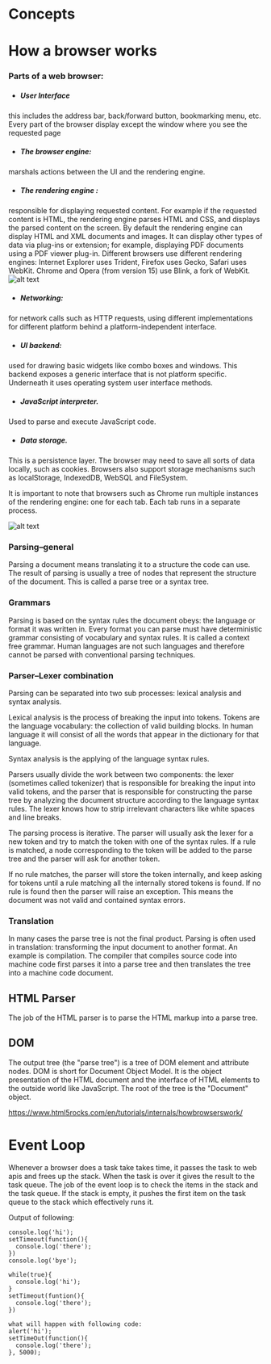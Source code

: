 # Concepts


# How a browser works

### Parts of a web browser:

* ##### User Interface
this includes the address bar, back/forward button, bookmarking menu, etc. Every part of the browser display except the window where you see the requested page
* ##### The browser engine: 
marshals actions between the UI and the rendering engine.
* ##### The rendering engine : 
responsible for displaying requested content. For example if the requested content is HTML, the rendering engine parses HTML and CSS, and displays the parsed content on the screen. By default the rendering engine can display HTML and XML documents and images. It can display other types of data via plug-ins or extension; for example, displaying PDF documents using a PDF viewer plug-in. Different browsers use different rendering engines: Internet Explorer uses Trident, Firefox uses Gecko, Safari uses WebKit. Chrome and Opera (from version 15) use Blink, a fork of WebKit.
![alt text](https://www.html5rocks.com/en/tutorials/internals/howbrowserswork/flow.png)
* ##### Networking: 
for network calls such as HTTP requests, using different implementations for different platform behind a platform-independent interface.
* ##### UI backend: 
used for drawing basic widgets like combo boxes and windows. This backend exposes a generic interface that is not platform specific. Underneath it uses operating system user interface methods.
* ##### JavaScript interpreter. 
Used to parse and execute JavaScript code.
* ##### Data storage. 
This is a persistence layer. The browser may need to save all sorts of data locally, such as cookies. Browsers also support storage mechanisms such as localStorage, IndexedDB, WebSQL and FileSystem.

It is important to note that browsers such as Chrome run multiple instances of the rendering engine: one for each tab. Each tab runs in a separate process.

![alt text](https://www.html5rocks.com/en/tutorials/internals/howbrowserswork/layers.png)


### Parsing–general
Parsing a document means translating it to a structure the code can use. The result of parsing is usually a tree of nodes that represent the structure of the document. This is called a parse tree or a syntax tree.

### Grammars
Parsing is based on the syntax rules the document obeys: the language or format it was written in. Every format you can parse must have deterministic grammar consisting of vocabulary and syntax rules. It is called a context free grammar. Human languages are not such languages and therefore cannot be parsed with conventional parsing techniques.

### Parser–Lexer combination
Parsing can be separated into two sub processes: lexical analysis and syntax analysis.

Lexical analysis is the process of breaking the input into tokens. Tokens are the language vocabulary: the collection of valid building blocks. In human language it will consist of all the words that appear in the dictionary for that language.

Syntax analysis is the applying of the language syntax rules.

Parsers usually divide the work between two components: the lexer (sometimes called tokenizer) that is responsible for breaking the input into valid tokens, and the parser that is responsible for constructing the parse tree by analyzing the document structure according to the language syntax rules. The lexer knows how to strip irrelevant characters like white spaces and line breaks.

The parsing process is iterative. The parser will usually ask the lexer for a new token and try to match the token with one of the syntax rules. If a rule is matched, a node corresponding to the token will be added to the parse tree and the parser will ask for another token.

If no rule matches, the parser will store the token internally, and keep asking for tokens until a rule matching all the internally stored tokens is found. If no rule is found then the parser will raise an exception. This means the document was not valid and contained syntax errors.

### Translation
In many cases the parse tree is not the final product. Parsing is often used in translation: transforming the input document to another format. An example is compilation. The compiler that compiles source code into machine code first parses it into a parse tree and then translates the tree into a machine code document.


## HTML Parser
The job of the HTML parser is to parse the HTML markup into a parse tree.

## DOM
The output tree (the "parse tree") is a tree of DOM element and attribute nodes. DOM is short for Document Object Model. It is the object presentation of the HTML document and the interface of HTML elements to the outside world like JavaScript.
The root of the tree is the "Document" object.

https://www.html5rocks.com/en/tutorials/internals/howbrowserswork/



# Event Loop
Whenever a browser does a task take takes time, it passes the task to web apis and frees up the stack. When the task is over it gives the result to the task queue. The job of the event loop is to check the items in the stack and the task queue. If the stack is empty, it pushes the first item on the task queue to the stack which effectively runs it.



Output of following:
```
console.log('hi');
setTimeout(function(){
  console.log('there');
})
console.log('bye');
```


```
while(true){
  console.log('hi');
}
setTimeout(funtion(){
  console.log('there');
})
```



```
what will happen with following code:
alert('hi');
setTimeOut(function(){
  console.log('there');
}, 5000);
```











